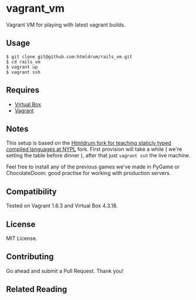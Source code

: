 vagrant_vm
==========

Vagrant VM for playing with latest vagrant builds.

Usage
-----

    $ git clone git@github.com:htmldrum/rails_vm.git
    $ cd rails_vm
    $ vagrant up
    $ vagrant ssh

Requires
--------

* [Virtual Box][1]
* [Vagrant][2]


Notes
-----

This setup is based on the [Htmldrum fork for teaching staticly typed compiled languages at NYPL][3] fork. First provision will take a while ( we're  setting the table before dinner ), after that just `vagrant ssh` the live machine.

Feel free to install any of the previous games we've made in PyGame or ChocolateDoom: good practise for working with production servers.

Compatibility
-------------

Tested on Vagrant 1.6.3 and Virtual Box 4.3.18.


License
-------

MIT License.


Contributing
------------

Go ahead and submit a Pull Request. Thank you!


Related Reading
---------------

[1]: https://www.virtualbox.org/
[2]: http://www.vagrantup.com/
[3]: https://github.com/htmldrum/rust
